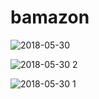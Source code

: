 # bamazon

![2018-05-30](https://user-images.githubusercontent.com/34281843/40761338-65962254-6458-11e8-95b1-4c1a2db84fc0.png)

![2018-05-30 2](https://user-images.githubusercontent.com/34281843/40761469-ea6ce6fc-6458-11e8-9c2a-b53207e1569e.png)



![2018-05-30 1](https://user-images.githubusercontent.com/34281843/40761414-ae246684-6458-11e8-8ddc-c86aef0a305a.png)

